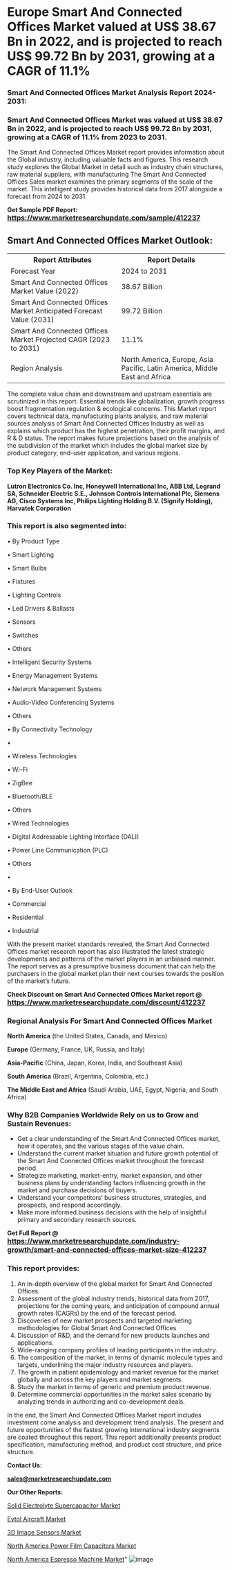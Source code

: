# Europe Smart And Connected Offices Market valued at US$ 38.67 Bn in 2022, and is projected to reach US$ 99.72 Bn by 2031, growing at a CAGR of 11.1%

<strong><h3>Smart And Connected Offices Market Analysis Report 2024-2031:</h3></strong>

<strong><h3>Smart And Connected Offices Market was valued at US$ 38.67 Bn in 2022, and is projected to reach US$ 99.72 Bn by 2031, growing at a CAGR of 11.1% from 2023 to 2031.</h3></strong>

The Smart And Connected Offices Market report provides information about the Global industry, including valuable facts and figures. This research study explores the Global Market in detail such as industry chain structures, raw material suppliers, with manufacturing The Smart And Connected Offices Sales market examines the primary segments of the scale of the market. This intelligent study provides historical data from 2017 alongside a forecast from 2024 to 2031.

<strong>Get Sample PDF Report: <a href=https://www.marketresearchupdate.com/sample/412237><font size=3 color=#0000ff>https://www.marketresearchupdate.com/sample/412237</font></a></strong>

<html>
<body>

<h2>Smart And Connected Offices Market Outlook:</h2>

<table>
  <tr>
    <th>Report Attributes</th>
    <th>Report Details</th>
  </tr>
  <tr>
    <td>Forecast Year</td>
    <td>2024 to 2031</td>
  </tr>
  <tr>
    <td>Smart And Connected Offices Market Value (2022)</td>
    <td>38.67 Billion</td>
  </tr>
  <tr>
    <td>Smart And Connected Offices Market Anticipated Forecast Value (2031)</td>
    <td>99.72 Billion</td>
  </tr>
  <tr>
    <td>Smart And Connected Offices Market Projected CAGR (2023 to 2031)</td>
    <td>11.1%</td>
  </tr>
  <tr>
    <td>Region Analysis</td>
    <td>North America, Europe, Asia Pacific, Latin America, Middle East and Africa</td>
  </tr>
</table>

</body>
</html>

The complete value chain and downstream and upstream essentials are scrutinized in this report. Essential trends like globalization, growth progress boost fragmentation regulation &amp; ecological concerns. This Market report covers technical data, manufacturing plants analysis, and raw material sources analysis of Smart And Connected Offices Industry as well as explains which product has the highest penetration, their profit margins, and R & D status. The report makes future projections based on the analysis of the subdivision of the market which includes the global market size by product category, end-user application, and various regions.

<strong><h3>Top Key Players of the Market:</h3></strong>

<strong>Lutron Electronics Co. Inc, Honeywell International Inc, ABB Ltd, Legrand SA, Schneider Electric S.E., Johnson Controls International Plc, Siemens AG, Cisco Systems Inc, Philips Lighting Holding B.V. (Signify Holding), Harvatek Corporation</strong>

<strong><h3>This report is also segmented into:</h3></strong>

• By Product Type

• Smart Lighting

• Smart Bulbs

• Fixtures

• Lighting Controls

• Led Drivers & Ballasts

• Sensors

• Switches

• Others

• Intelligent Security Systems

• Energy Management Systems

• Network Management Systems

• Audio-Video Conferencing Systems

• Others

• By Connectivity Technology

• 

• Wireless Technologies

• Wi-Fi

• ZigBee

• Bluetooth/BLE

• Others

• Wired Technologies

• Digital Addressable Lighting Interface (DALI)

• Power Line Communication (PLC)

• Others

• 

• By End-User Outlook

• Commercial

• Residential

• Industrial

With the present market standards revealed, the Smart And Connected Offices market research report has also illustrated the latest strategic developments and patterns of the market players in an unbiased manner. The report serves as a presumptive business document that can help the purchasers in the global market plan their next courses towards the position of the market’s future.

<strong>Check Discount on Smart And Connected Offices Market report @ <a href=https://www.marketresearchupdate.com/discount/412237><font size=3 color=#0000ff>https://www.marketresearchupdate.com/discount/412237</font></a></strong>

<strong><h3>Regional Analysis For Smart And Connected Offices Market</h3></strong>

<strong>North America</strong> (the United States, Canada, and Mexico)

<strong>Europe</strong> (Germany, France, UK, Russia, and Italy)

<strong>Asia-Pacific</strong> (China, Japan, Korea, India, and Southeast Asia)

<strong>South America</strong> (Brazil, Argentina, Colombia, etc.)

<strong>The Middle East and Africa</strong> (Saudi Arabia, UAE, Egypt, Nigeria, and South Africa)

<strong><h3>Why B2B Companies Worldwide Rely on us to Grow and Sustain Revenues:</h3></strong>
<ul>
  <li>Get a clear understanding of the Smart And Connected Offices market, how it operates, and the various stages of the value chain.</li>
  <li>Understand the current market situation and future growth potential of the Smart And Connected Offices market throughout the forecast period.</li>
  <li>Strategize marketing, market-entry, market expansion, and other business plans by understanding factors influencing growth in the market and purchase decisions of buyers.</li>
  <li>Understand your competitors’ business structures, strategies, and prospects, and respond accordingly.</li>
  <li>Make more informed business decisions with the help of insightful primary and secondary research sources.</li>
</ul>

<strong>Get Full Report @ <a href=https://www.marketresearchupdate.com/industry-growth/smart-and-connected-offices-market-size-412237><font size=3 color=#0000ff>https://www.marketresearchupdate.com/industry-growth/smart-and-connected-offices-market-size-412237</font></a></strong>

<strong><h3>This report provides:</h3></strong>
<ol>
  <li>An in-depth overview of the global market for Smart And Connected Offices.</li>
  <li>Assessment of the global industry trends, historical data from 2017, projections for the coming years, and anticipation of compound annual growth rates (CAGRs) by the end of the forecast period.</li>
  <li>Discoveries of new market prospects and targeted marketing methodologies for Global Smart And Connected Offices</li>
  <li>Discussion of R&amp;D, and the demand for new products launches and applications.</li>
  <li>Wide-ranging company profiles of leading participants in the industry.</li>
  <li>The composition of the market, in terms of dynamic molecule types and targets, underlining the major industry resources and players.</li>
  <li>The growth in patient epidemiology and market revenue for the market globally and across the key players and market segments.</li>
  <li>Study the market in terms of generic and premium product revenue.</li>
  <li>Determine commercial opportunities in the market sales scenario by analyzing trends in authorizing and co-development deals.</li>
</ol>

In the end, the Smart And Connected Offices Market report includes investment come analysis and development trend analysis. The present and future opportunities of the fastest growing international industry segments are coated throughout this report. This report additionally presents product specification, manufacturing method, and product cost structure, and price structure.

<strong>Contact Us:</strong>

<strong>sales@marketresearchupdate.com</strong>

<strong>Our Other Reports:</strong>

<a href=https://www.linkedin.com/pulse/solid-electrolyte-supercapacitor-market-size-1f>Solid Electrolyte Supercapacitor Market</a>

<a href=https://www.linkedin.com/pulse/evtol-aircraft-market-2023-top-key-players-types>Evtol Aircraft Market</a>

<a href=https://www.linkedin.com/pulse/3d-image-sensors-market-size-share-outlook-growth-prospects>3D Image Sensors Market</a>

<a href=https://www.linkedin.com/pulse/north-america-power-film-capacitors-market>North America Power Film Capacitors Market</a>

<a href=https://www.linkedin.com/pulse/north-america-espresso-machine-market-future>North America Espresso Machine Market</a>"
![image](https://github.com/rutujamande/Market-Report-Analysis/assets/158454097/e7136af5-e592-47ad-af37-f38472e669e3)
